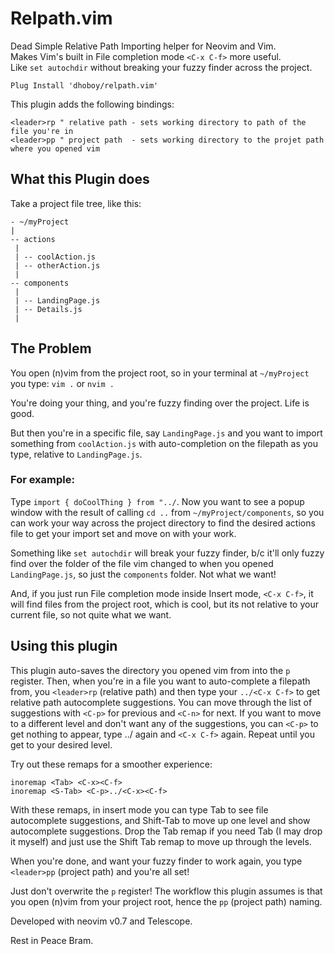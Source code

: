 # Relpath.vim
Dead Simple Relative Path Importing helper for Neovim and Vim.\
Makes Vim's built in File completion mode `<C-x C-f>` more useful.\
Like `set autochdir` without breaking your fuzzy finder across the project.

```
Plug Install 'dhoboy/relpath.vim'
```

This plugin adds the following bindings:
```
<leader>rp " relative path - sets working directory to path of the file you're in
<leader>pp " project path  - sets working directory to the projet path where you opened vim
```

## What this Plugin does

Take a project file tree, like this:

```
- ~/myProject
|
-- actions
 |
 | -- coolAction.js
 | -- otherAction.js
 |
-- components
 |
 | -- LandingPage.js
 | -- Details.js
 |
```

## The Problem

You open (n)vim from the project root, so in your terminal at `~/myProject` you
type: `vim .` or `nvim .`

You're doing your thing, and you're fuzzy finding over the project. Life is good.

But then you're in a specific file, say `LandingPage.js` and you want to import
something from `coolAction.js` with auto-completion on the filepath as you type,
relative to `LandingPage.js`.

### For example:
Type `import { doCoolThing } from "../`. Now you want to see a popup window with
the result of calling `cd ..` from `~/myProject/components`,
so you can work your way across the project directory to find the desired actions
file to get your import set and move on with your work.

Something like `set autochdir` will break your fuzzy finder, b/c it'll only fuzzy
find over the folder of the file vim changed to when you opened `LandingPage.js`,
so just the `components` folder. Not what we want!

And, if you just run File completion mode inside Insert mode, `<C-x C-f>`,
it will find files from the project root, which is cool, but its not relative to
your current file, so not quite what we want.

## Using this plugin
This plugin auto-saves the directory you opened vim from into the `p` register.
Then, when you're in a file you want to auto-complete a filepath from, you
`<leader>rp` (relative path) and then type your `../<C-x C-f>` to get relative
path autocomplete suggestions. You can move through the list of suggestions
with `<C-p>` for previous and `<C-n>` for next. If you want to move to a different level
and don't want any of the suggestions, you can `<C-p>` to get nothing to appear,
type ../ again and `<C-x C-f>` again. Repeat until you get to your desired level.

Try out these remaps for a smoother experience:
```
inoremap <Tab> <C-x><C-f>
inoremap <S-Tab> <C-p>../<C-x><C-f>
```

With these remaps, in insert mode you can type Tab to see file autocomplete suggestions, and
Shift-Tab to move up one level and show autocomplete suggestions.
Drop the Tab remap if you need Tab (I may drop it myself) and just use the Shift Tab
remap to move up through the levels.

When you're done, and want your fuzzy finder to work again, you type `<leader>pp`
(project path) and you're all set!

Just don't overwrite the `p` register!
The workflow this plugin assumes is that you open (n)vim from your project root,
hence the `pp` (project path) naming.

Developed with neovim v0.7 and Telescope.

Rest in Peace Bram.
